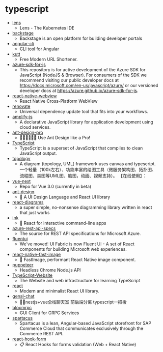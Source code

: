 # typescript
- [lens](https://github.com/lensapp/lens)
  - Lens - The Kubernetes IDE
- [backstage](https://github.com/spotify/backstage)
  - Backstage is an open platform for building developer portals
- [angular-cli](https://github.com/angular/angular-cli)
  - CLI tool for Angular
- [kutt](https://github.com/thedevs-network/kutt)
  - Free Modern URL Shortener.
- [azure-sdk-for-js](https://github.com/Azure/azure-sdk-for-js)
  - This repository is for active development of the Azure SDK for JavaScript (NodeJS & Browser). For consumers of the SDK we recommend visiting our public developer docs at https://docs.microsoft.com/en-us/javascript/azure/ or our versioned developer docs at https://azure.github.io/azure-sdk-for-js.
- [react-native-webview](https://github.com/react-native-community/react-native-webview)
  - React Native Cross-Platform WebView
- [renovate](https://github.com/renovatebot/renovate)
  - Universal dependency update tool that fits into your workflows.
- [amplify-js](https://github.com/aws-amplify/amplify-js)
  - A declarative JavaScript library for application development using cloud services.
- [ant-design-pro](https://github.com/ant-design/ant-design-pro)
  - 👨🏻‍💻👩🏻‍💻 Use Ant Design like a Pro!
- [TypeScript](https://github.com/microsoft/TypeScript)
  - TypeScript is a superset of JavaScript that compiles to clean JavaScript output.
- [topology](https://github.com/le5le-com/topology)
  - A diagram (topology, UML) framework uses canvas and typescript. 一个轻量（100k左右）、功能丰富的绘图工具（微服务架构图、拓扑图、流程图、类图等UML图、脑图，动画、视频支持）。 【在线使用】：
- [vue-next](https://github.com/vuejs/vue-next)
  - Repo for Vue 3.0 (currently in beta)
- [ant-design](https://github.com/ant-design/ant-design)
  - 🌈 A UI Design Language and React UI library
- [react-diagrams](https://github.com/projectstorm/react-diagrams)
  - a super simple, no-nonsense diagramming library written in react that just works
- [ink](https://github.com/vadimdemedes/ink)
  - 🌈 React for interactive command-line apps
- [azure-rest-api-specs](https://github.com/Azure/azure-rest-api-specs)
  - The source for REST API specifications for Microsoft Azure.
- [fluentui](https://github.com/microsoft/fluentui)
  - We've moved! UI Fabric is now Fluent UI - A set of React components for building Microsoft web experiences.
- [react-native-fast-image](https://github.com/DylanVann/react-native-fast-image)
  - 🚩 FastImage, performant React Native image component.
- [puppeteer](https://github.com/puppeteer/puppeteer)
  - Headless Chrome Node.js API
- [TypeScript-Website](https://github.com/microsoft/TypeScript-Website)
  - The Website and web infrastructure for learning TypeScript
- [react](https://github.com/zeit-ui/react)
  - Modern and minimalist React UI library.
- [genal-chat](https://github.com/genaller/genal-chat)
  - 🐱‍🏍nestjs+vue全栈聊天室 前后端分离 typescript一把梭
- [bloomrpc](https://github.com/uw-labs/bloomrpc)
  - GUI Client for GRPC Services
- [spartacus](https://github.com/SAP/spartacus)
  - Spartacus is a lean, Angular-based JavaScript storefront for SAP Commerce Cloud that communicates exclusively through the Commerce REST API.
- [react-hook-form](https://github.com/react-hook-form/react-hook-form)
  - 📋 React Hooks for forms validation (Web + React Native)
